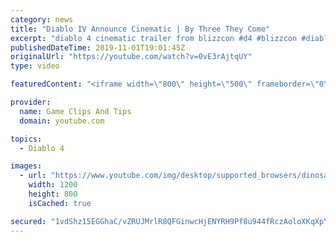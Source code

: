 ```yaml
---
category: news
title: "Diablo IV Announce Cinematic | By Three They Come"
excerpt: "diablo 4 cinematic trailer from blizzcon #d4 #blizzcon #diablo."
publishedDateTime: 2019-11-01T19:01:45Z
originalUrl: "https://youtube.com/watch?v=0vE3rAjtqUY"
type: video

featuredContent: "<iframe width=\"800\" height=\"500\" frameborder=\"0\" src=\"https://www.youtube.com/embed/0vE3rAjtqUY\" allow=\"accelerometer; autoplay; encrypted-media; gyroscope; picture-in-picture\" allowfullscreen></iframe>"

provider:
  name: Game Clips And Tips
  domain: youtube.com

topics:
  - Diablo 4

images:
  - url: "https://www.youtube.com/img/desktop/supported_browsers/dinosaur.png"
    width: 1200
    height: 800
    isCached: true

secured: "1vdShz15EGGhaC/vZRUJMrlR8QFGinwcHjENYRH9Pf8u944fRczAoloXKqXpY4ybSw2rwwY4XUwNcr5kqLQy4euUNAjMRsG2o75LL3ZBnQv6mS/sXffUk/t5nufVqI9uBvWnEkhN+rB8guqibVJBRVezAfOJMDzYD/r1BBH/yruseFKdh0Kv4rG2zQoGE6HaAjuRK7JAPIs4WAdRhDjHJx5O6QBqCHaRryFYxawyq4KB2a+M0oURGJCC7uryp0pOYTO1x6xEEom7LBmA2N+g4G0p+gkG+FhwhqPBDQe2tvVKwFzmThDD7b8mWdGWF2edueh6QeRklTR+U6ke3/RlxP1i2EGUROX4bAGynpMzd3CDl6Z7BjAoNyq64yF1hNGdUBzjfyO9xEAQnujGgaq/DA==;4ZcKY+cuDQNZZDJxK+jYMw=="
---
```


